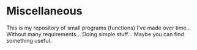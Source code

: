 # Miscellaneous

This is my repository of small programs (functions) I've made over time... 
Without many requirements...
Doing simple stuff...
Maybe you can find something useful.
